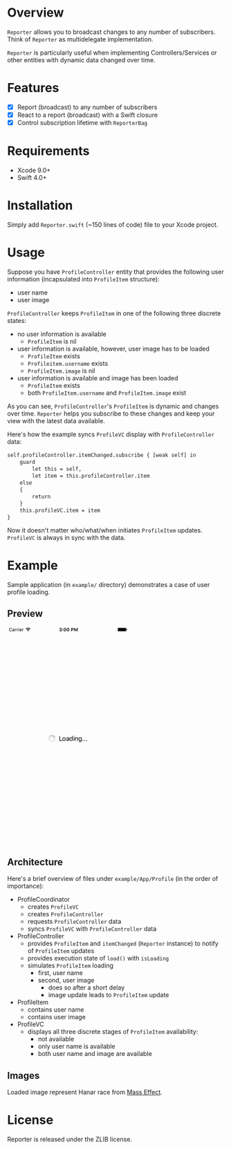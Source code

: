 # Overview

`Reporter` allows you to broadcast changes to any number of subscribers.
Think of `Reporter` as multidelegate implementation.

`Reporter` is particularly useful when implementing Controllers/Services or
other entities with dynamic data changed over time.

# Features

- [x] Report (broadcast) to any number of subscribers
- [x] React to a report (broadcast) with a Swift closure
- [x] Control subscription lifetime with `ReporterBag`

# Requirements

- Xcode 9.0+
- Swift 4.0+

# Installation

Simply add `Reporter.swift` (~150 lines of code) file to your Xcode project.

# Usage

Suppose you have `ProfileController` entity that provides the following user
information (incapsulated into `ProfileItem` structure):

* user name
* user image

`ProfileController` keeps `ProfileItem` in one of the following three discrete states:

* no user information is available
    * `ProfileItem` is nil
* user information is available, however, user image has to be loaded
    * `ProfileItem` exists
    * `Profileitem.username` exists
    * `ProfileItem.image` is nil
* user information is available and image has been loaded
    * `ProfileItem` exists
    * both `ProfileItem.username` and `ProfileItem.image` exist

As you can see, `ProfileController`'s `ProfileItem` is dynamic and changes
over time. `Reporter` helps you subscribe to these changes and keep your
view with the latest data available.

Here's how the example syncs `ProfileVC` display with `ProfileController`
data:

```
self.profileController.itemChanged.subscribe { [weak self] in
    guard
        let this = self,
        let item = this.profileController.item
    else
    {
        return
    }
    this.profileVC.item = item
}
```

Now it doesn't matter who/what/when initiates `ProfileItem` updates. `ProfileVC`
is always in sync with the data.

# Example

Sample application (in `example/` directory) demonstrates a case of user profile loading.

## Preview

![Preview][preview]

## Architecture

Here's a brief overview of files under `example/App/Profile` (in the order of importance):

* ProfileCoordinator
    * creates `ProfileVC`
    * creates `ProfileController`
    * requests `ProfileController` data
    * syncs `ProfileVC` with `ProfileController` data
* ProfileController
    * provides `ProfileItem` and `itemChanged` (`Reporter` instance) to notify of `ProfileItem` updates
    * provides execution state of `load()` with `isLoading`
    * simulates `ProfileItem` loading
        * first, user name
        * second, user image
            * does so after a short delay
            * image update leads to `ProfileItem` update
* ProfileItem
    * contains user name
    * contains user image
* ProfileVC
    * displays all three discrete stages of `ProfileItem` availability:
        * not available
        * only user name is available
        * both user name and image are available

## Images

Loaded image represent Hanar race from [Mass Effect][me-races].

# License

Reporter is released under the ZLIB license.

[preview]: preview.gif
[me-races]: http://masseffect.wikia.com/wiki/Races
